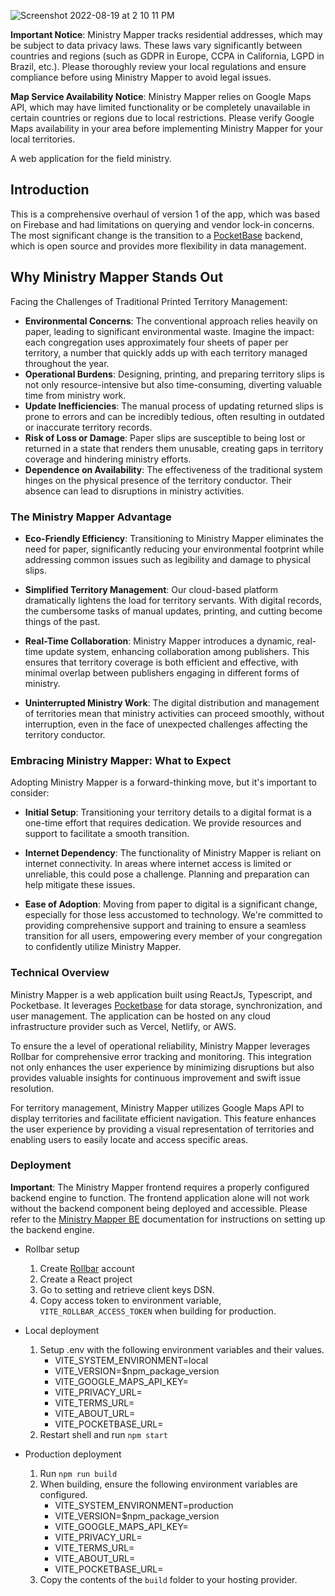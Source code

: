 ![Screenshot 2022-08-19 at 2 10 11 PM](https://user-images.githubusercontent.com/40650158/185554709-ce94a04e-2a34-43a9-b7de-09aa7f437139.png)

**Important Notice**: Ministry Mapper tracks residential addresses, which may be subject to data privacy laws. These laws vary significantly between countries and regions (such as GDPR in Europe, CCPA in California, LGPD in Brazil, etc.). Please thoroughly review your local regulations and ensure compliance before using Ministry Mapper to avoid legal issues.

**Map Service Availability Notice**: Ministry Mapper relies on Google Maps API, which may have limited functionality or be completely unavailable in certain countries or regions due to local restrictions. Please verify Google Maps availability in your area before implementing Ministry Mapper for your local territories.

A web application for the field ministry.

## Introduction

This is a comprehensive overhaul of version 1 of the app, which was based on Firebase and had limitations on querying and vendor lock-in concerns. The most significant change is the transition to a [PocketBase](https://pocketbase.io) backend, which is open source and provides more flexibility in data management.

## Why Ministry Mapper Stands Out

Facing the Challenges of Traditional Printed Territory Management:

- **Environmental Concerns**: The conventional approach relies heavily on paper, leading to significant environmental waste. Imagine the impact: each congregation uses approximately four sheets of paper per territory, a number that quickly adds up with each territory managed throughout the year.
- **Operational Burdens**: Designing, printing, and preparing territory slips is not only resource-intensive but also time-consuming, diverting valuable time from ministry work.
- **Update Inefficiencies**: The manual process of updating returned slips is prone to errors and can be incredibly tedious, often resulting in outdated or inaccurate territory records.
- **Risk of Loss or Damage**: Paper slips are susceptible to being lost or returned in a state that renders them unusable, creating gaps in territory coverage and hindering ministry efforts.
- **Dependence on Availability**: The effectiveness of the traditional system hinges on the physical presence of the territory conductor. Their absence can lead to disruptions in ministry activities.

### The Ministry Mapper Advantage

- **Eco-Friendly Efficiency**: Transitioning to Ministry Mapper eliminates the need for paper, significantly reducing your environmental footprint while addressing common issues such as legibility and damage to physical slips.

- **Simplified Territory Management**: Our cloud-based platform dramatically lightens the load for territory servants. With digital records, the cumbersome tasks of manual updates, printing, and cutting become things of the past.

- **Real-Time Collaboration**: Ministry Mapper introduces a dynamic, real-time update system, enhancing collaboration among publishers. This ensures that territory coverage is both efficient and effective, with minimal overlap between publishers engaging in different forms of ministry.

- **Uninterrupted Ministry Work**: The digital distribution and management of territories mean that ministry activities can proceed smoothly, without interruption, even in the face of unexpected challenges affecting the territory conductor.

### Embracing Ministry Mapper: What to Expect

Adopting Ministry Mapper is a forward-thinking move, but it's important to consider:

- **Initial Setup**: Transitioning your territory details to a digital format is a one-time effort that requires dedication. We provide resources and support to facilitate a smooth transition.

- **Internet Dependency**: The functionality of Ministry Mapper is reliant on internet connectivity. In areas where internet access is limited or unreliable, this could pose a challenge. Planning and preparation can help mitigate these issues.

- **Ease of Adoption**: Moving from paper to digital is a significant change, especially for those less accustomed to technology. We're committed to providing comprehensive support and training to ensure a seamless transition for all users, empowering every member of your congregation to confidently utilize Ministry Mapper.

### Technical Overview

Ministry Mapper is a web application built using ReactJs, Typescript, and Pocketbase. It leverages [Pocketbase](https://pocketbase.io) for data storage, synchronization, and user management. The application can be hosted on any cloud infrastructure provider such as Vercel, Netlify, or AWS.

To ensure the a level of operational reliability, Ministry Mapper leverages Rollbar for comprehensive error tracking and monitoring. This integration not only enhances the user experience by minimizing disruptions but also provides valuable insights for continuous improvement and swift issue resolution.

For territory management, Ministry Mapper utilizes Google Maps API to display territories and facilitate efficient navigation. This feature enhances the user experience by providing a visual representation of territories and enabling users to easily locate and access specific areas.

### Deployment

**Important**: The Ministry Mapper frontend requires a properly configured backend engine to function. The frontend application alone will not work without the backend component being deployed and accessible. Please refer to the [Ministry Mapper BE](https://github.com/rimorin/ministry-mapper-be) documentation for instructions on setting up the backend engine.

- Rollbar setup

  1. Create [Rollbar](https://rollbar.com/) account
  2. Create a React project
  3. Go to setting and retrieve client keys DSN.
  4. Copy access token to environment variable, `VITE_ROLLBAR_ACCESS_TOKEN` when building for production.

- Local deployment

  1. Setup .env with the following environment variables and their values.
     - VITE_SYSTEM_ENVIRONMENT=local
     - VITE_VERSION=$npm_package_version
     - VITE_GOOGLE_MAPS_API_KEY=
     - VITE_PRIVACY_URL=
     - VITE_TERMS_URL=
     - VITE_ABOUT_URL=
     - VITE_POCKETBASE_URL=
  2. Restart shell and run `npm start`

- Production deployment
  1. Run `npm run build`
  2. When building, ensure the following environment variables are configured.
     - VITE_SYSTEM_ENVIRONMENT=production
     - VITE_VERSION=$npm_package_version
     - VITE_GOOGLE_MAPS_API_KEY=
     - VITE_PRIVACY_URL=
     - VITE_TERMS_URL=
     - VITE_ABOUT_URL=
     - VITE_POCKETBASE_URL=
  3. Copy the contents of the `build` folder to your hosting provider.
